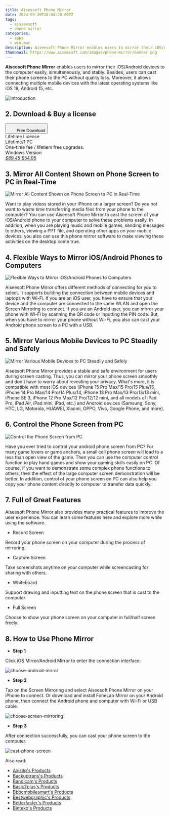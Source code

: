 ```yaml
---
title: Aiseesoft Phone Mirror
date: 2024-09-20T18:04:28.067Z
tags: 
  - aisseesoft
  - phone mirror
categories: 
  - apps
  - win,mac
description: Aiseesoft Phone Mirror enables users to mirror their iOS/Android devices to the computer easily, simultaneously, and stably. Besides, users can cast their phone screens to the PC without quality loss. Moreover, it allows connecting multiple mobile devices with the latest operating systems like iOS 18, Android 15, etc.
thumbnail: https://www.aiseesoft.com/images/phone-mirror/banner.png
---
```


**Aiseesoft Phone Mirror** enables users to mirror their iOS/Android devices to the computer easily, simultaneously, and stably. Besides, users can cast their phone screens to the PC without quality loss. Moreover, it allows connecting multiple mobile devices with the latest operating systems like iOS 18, Android 15, etc.

![Introduction](https://www.aiseesoft.com/images/phone-mirror/banner.png)

## 2. Download & Buy a license

<div class="mx-auto flex items-center justify-center space-x-4">
  <button 
  onclick="javascript:window.open('https://secure.2checkout.com/order/checkout.php?PRODS=38701428&QTY=1&COUPON=AISEOHC&DESIGN_TYPE=2&SHORT_FORM=1&AFFILIATE=108875&CART=1', '_blank');
    window.open('https://download.aiseesoft.com/phone-mirror.exe', '_blank');void(0);"
  class="flex flex-row font-bold rounded-lg text-lg w-48 h-16 bg-[#FF8014] text-[#ffffff] items-center justify-center p-2">
    <svg width="24px" height="24px" viewBox="0 0 24 24" xmlns="http://www.w3.org/2000/svg" color="#ffffff" fill="none" stroke="currentColor" stroke-width="3" stroke-linecap="round" stroke-linejoin="round"><path d="M4 16.9865V7.01353C4 6.71792 4.21531 6.46636 4.50737 6.42072L19.3074 4.10822C19.6713 4.05137 20 4.33273 20 4.70103V19.299C20 19.6673 19.6713 19.9486 19.3074 19.8918L4.50737 17.5793C4.21531 17.5336 4 17.2821 4 16.9865Z" stroke="#f8f7f7" stroke-width="1.5"></path><path d="M4 12H20" stroke="#f8f7f7" stroke-width="1.5"></path><path d="M10.5 5.5V18.5" stroke="#f8f7f7" stroke-width="1.5"></path></svg>
    <span class="font-medium mx-auto">Free Download</span>  
  </button>
</div>

<div class="mx-auto flex items-center justify-center">
  <div class="m-8 grid grid-cols-1 gap-6 xl:grid-cols-1">
    <div class="flex w-full flex-col rounded-2xl bg-[#ffffff] text-[#374151] shadow-xl xl:w-96">
      <div class="flex h-full flex-col p-8">
        <div class="pb-6 text-3xl font-bold">Lifetime License</div>
        <div class="pb-12 text-lg">
          Lifetime/1 PC
          <div class="text-xs">One-time fee / lifetiem free upgrades.</div>
          <div class="text-xs">Windows Version</div>
        </div>
        <div class="flex flex-col gap-3 text-base"></div>
        <div class="flex flex-grow"></div>
        <div class="flex pt-10">
          <a href="https://secure.2checkout.com/order/checkout.php?PRODS=38701428&QTY=1&COUPON=AISEOHC&DESIGN_TYPE=2&SHORT_FORM=1&AFFILIATE=108875&CART=1" class="w-full transform cursor-pointer rounded-lg bg-[#7e22ce] p-3 text-center text-xl font-bold !text-[#ffffff] !no-underline transition-transform hover:bg-purple-800 active:scale-95"> 
           <em class="text-base line-through !text-[#c5c5c5]">$89.45</em>
            $54.95
          </a>
        </div>
      </div>
    </div>  
  </div>
</div>

## 3. Mirror All Content Shown on Phone Screen to PC in Real-Time

![Mirror All Content Shown on Phone Screen to PC in Real-Time](https://www.aiseesoft.com/images/phone-mirror/mirror-all-content-shown-on-phone.png)

Want to play videos stored in your iPhone on a larger screen? Do you not want to waste time transferring media files from your phone to the computer? You can use Aiseesoft Phone Mirror to cast the screen of your iOS/Android phone to your computer to solve these problems easily. In addition, when you are playing music and mobile games, sending messages to others, viewing a PPT file, and operating other apps on your mobile devices, you also can use this phone mirror software to make viewing these activities on the desktop come true.

## 4. Flexible Ways to Mirror iOS/Android Phones to Computers

![Flexible Ways to Mirror iOS/Android Phones to Computers](https://www.aiseesoft.com/images/phone-mirror/ways-to-mirror-android.png)

Aiseesoft Phone Mirror offers different methods of connecting for you to select. It supports building the connection between mobile devices and laptops with Wi-Fi. If you are an iOS user, you have to ensure that your device and the computer are connected to the same WLAN and open the Screen Mirroring to connect. If you are an Android user, you can mirror your phone with Wi-Fi by scanning the QR code or inputting the PIN code. But, when you have to mirror your phone without Wi-Fi, you also can cast your Android phone screen to a PC with a USB.

## 5. Mirror Various Mobile Devices to PC Steadily and Safely

![Mirror Various Mobile Devices to PC Steadily and Safely](https://www.aiseesoft.com/images/phone-mirror/mirror-various-mobile-devices.png)

Aiseesoft Phone Mirror provides a stable and safe environment for users during screen casting. Thus, you can mirror your phone screen smoothly and don't have to worry about revealing your privacy. What's more, it is compatible with most iOS devices (iPhone 15 Pro Max/15 Pro/15 Plus/15, iPhone 14 Pro Max/14 Pro/14 Plus/14, iPhone 13 Pro Max/13 Pro/13/13 mini, iPhone SE 3, iPhone 12 Pro Max/12 Pro/12/12 mini, and all models of iPad Pro, iPad Air, iPad mini, iPad, etc.) and Android devices (Samsung, Sony, HTC, LG, Motorola, HUAWEI, Xiaomi, OPPO, Vivo, Google Phone, and more).

## 6. Control the Phone Screen from PC

![Control the Phone Screen from PC](https://www.aiseesoft.com/images/phone-mirror/control-phone-from-computer.png)

Have you ever tried to control your android phone screen from PC? For many game lovers or game anchors, a small cell phone screen will lead to a less than open view of the game. Then you can use the computer control function to play hand games and show your gaming skills easily on PC. Of course, if you want to demonstrate some complex phone functions to others, then the effect of the large computer screen demonstration will be better. In addition, control of your phone screen on PC can also help you copy your phone content directly to computer to transfer data quickly.

## 7. Full of Great Features

Aiseesoft Phone Mirror also provides many practical features to improve the user experience. You can learn some features here and explore more while using the software.

- Record Screen

Record your phone screen on your computer during the process of mirroring.

- Capture Screen

Take screenshots anytime on your computer while screencasting for sharing with others.

- Whiteboard

Support drawing and inputting text on the phone screen that is cast to the computer.

- Full Screen

Choose to show your phone screen on your computer in full/half screen freely.

## 8. How to Use Phone Mirror

- **Step 1**

Click iOS Mirror/Android Mirror to enter the connection interface.

![choose-android-mirror](https://www.aiseesoft.com/images/phone-mirror/choose-android-mirror.jpg)

- **Step 2**

Tap on the Screen Mirroring and select Aiseesoft Phone Mirror on your iPhone to connect. Or download and install FoneLab Mirror on your Android phone, then connect the Android phone and computer with Wi-Fi or USB cable.

![choose-screen-mirroring](https://www.aiseesoft.com/images/phone-mirror/choose-screen-mirroring.jpg)

- **Step 3**

After connection successfully, you can cast your phone screen to the computer.

![cast-phone-screen](https://www.aiseesoft.com/images/phone-mirror/cast-phone-screen.jpg)

<ins class="adsbygoogle"
      style="display:block"
      data-ad-client="ca-pub-7571918770474297"
      data-ad-slot="8358498916"
      data-ad-format="auto"
      data-full-width-responsive="true"></ins>

<span class="atpl-alsoreadstyle">Also read:</span>
<div><ul>
<li><a href="https://tools.techidaily.com/axisitp/products/"><u>Axisitp's Products</u></a></li>
<li><a href="https://tools.techidaily.com/backuptrans/products/"><u>Backuptrans's Products</u></a></li>
<li><a href="https://tools.techidaily.com/bandicam/products/"><u>Bandicam's Products</u></a></li>
<li><a href="https://tools.techidaily.com/basic2plus/products/"><u>Basic2plus's Products</u></a></li>
<li><a href="https://tools.techidaily.com/bbbcmobilesmart/products/"><u>Bbbcmobilesmart's Products</u></a></li>
<li><a href="https://tools.techidaily.com/bestwebgraphic/products/"><u>Bestwebgraphic's Products</u></a></li>
<li><a href="https://tools.techidaily.com/betterfaster/products/"><u>Betterfaster's Products</u></a></li>
<li><a href="https://tools.techidaily.com/binteko/products/"><u>Binteko's Products</u></a></li>
</ul></div>

